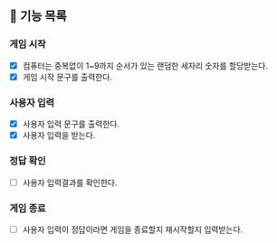 ## 📄   기능 목록

### 게임 시작
- [x] 컴퓨터는 중복없이 1~9까지 순서가 있는 랜덤한 세자리 숫자를 할당받는다.
- [x] 게임 시작 문구를 출력한다.
### 사용자 입력
- [x] 사용자 입력 문구를 출력한다.
- [x] 사용자 입력을 받는다.
### 정답 확인
- [ ] 사용자 입력결과를 확인한다.
### 게임 종료
- [ ] 사용자 입력이 정답이라면 게임을 종료할지 재시작할지 입력받는다.